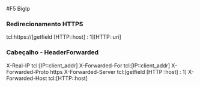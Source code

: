 #F5 BigIp

### Redirecionamento HTTPS

  tcl:https://[getfield [HTTP::host] : 1][HTTP::uri]
 

### Cabeçalho - HeaderForwarded

X-Real-IP tcl:[IP::client_addr]
X-Forwarded-For tcl:[IP::client_addr]
X-Forwarded-Proto https
X-Forwarded-Server tcl:[getfield [HTTP::host] : 1]
X-Forwarded-Host tcl:[HTTP::host]
